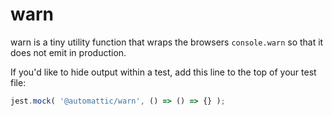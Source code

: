 # warn

warn is a tiny utility function that wraps the browsers `console.warn`
so that it does not emit in production.

If you'd like to hide output within a test,
add this line to the top of your test file:

```javascript
jest.mock( '@automattic/warn', () => () => {} );
```

